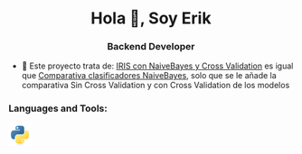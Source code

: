 <h1 align="center">Hola 👋, Soy Erik</h1>
<h3 align="center">Backend Developer</h3>

- 🔭 Este proyecto trata de: [IRIS con NaiveBayes y Cross Validation](https://github.com/Erikzonnn/SNS_ACT3_3) es igual que [Comparativa clasificadores NaiveBayes](https://github.com/Erikzonnn/SNS_ACT3_2), solo que se le añade la comparativa Sin Cross Validation y con Cross Validation de los modelos

<h3 align="left">Languages and Tools:</h3>
<p align="left"> <a href="https://www.python.org" target="_blank" rel="noreferrer"> <img src="https://raw.githubusercontent.com/devicons/devicon/master/icons/python/python-original.svg" alt="python" width="40" height="40"/> </a> </p>
